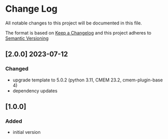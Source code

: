 # Change Log

All notable changes to this project will be documented in this file.

The format is based on [Keep a Changelog](http://keepachangelog.com/) and this project adheres to [Semantic Versioning](https://semver.org/)

## [2.0.0] 2023-07-12

### Changed

- upgrade template to 5.0.2 (python 3.11, CMEM 23.2, cmem-plugin-base 4)
- dependency updates

## [1.0.0]

### Added

- initial version
